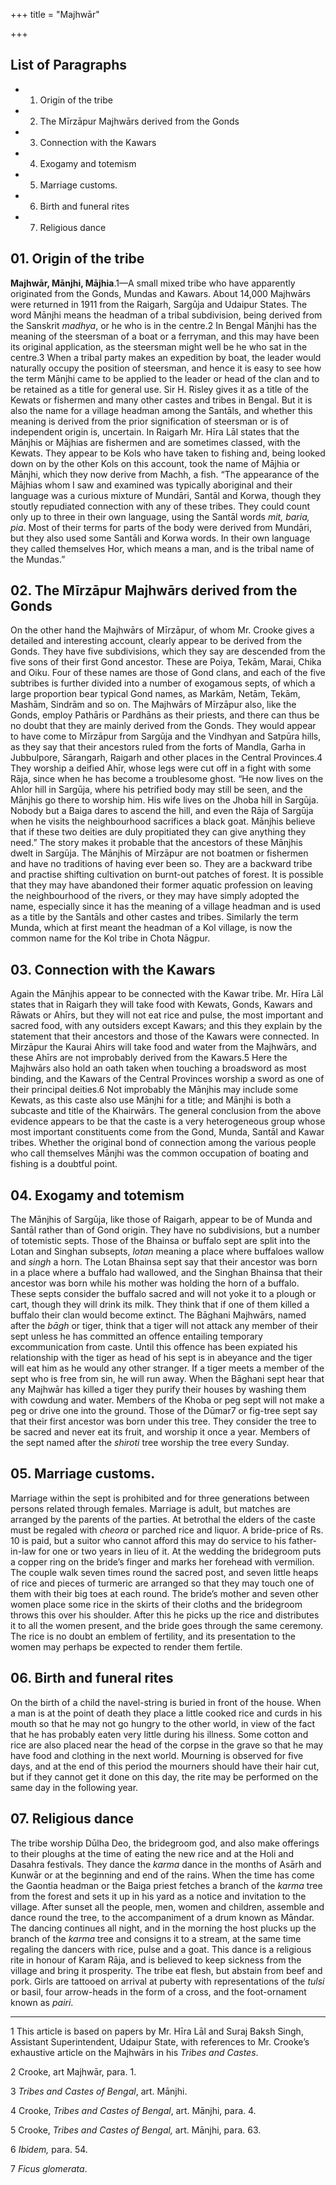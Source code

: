 +++
title = "Majhwār"

+++

## List of Paragraphs

+ 1. Origin of the tribe 
+ 2. The Mīrzāpur Majhwārs derived from the Gonds 
+ 3. Connection with the Kawars 
+ 4. Exogamy and totemism 
+ 5. Marriage customs.  
+ 6. Birth and funeral rites 
+ 7. Religious dance 

## 01. Origin of the tribe

**Majhwār, Mānjhi, Mājhia**.1—A small mixed tribe who have apparently originated from the Gonds, Mundas and Kawars. About 14,000 Majhwārs were returned in 1911 from the Raigarh, Sargūja and Udaipur States. The word Mānjhi means the headman of a tribal subdivision, being derived from the Sanskrit *madhya*, or he who is in the centre.2 In Bengal Mānjhi has the meaning of the steersman of a boat or a ferryman, and this may have been its original application, as the steersman might well be he who sat in the centre.3 When a tribal party makes an expedition by boat, the leader would naturally occupy the position of steersman, and hence it is easy to see how the term Mānjhi came to be applied to the leader or head of the clan and to be retained as a title for general use. Sir H. Risley gives it as a title of the Kewats or fishermen and many other castes and tribes in Bengal. But it is also the name for a village headman among the Santāls, and whether this meaning is derived from the prior signification of steersman or is of independent origin is, uncertain. In Raigarh Mr. Hīra Lāl states that the Mānjhis or Mājhias are fishermen and are sometimes classed, with the Kewats. They appear to be Kols who have taken to fishing and, being looked down on by the other Kols on this account, took the name of Mājhia or Mānjhi, which they now derive from Machh, a fish. “The appearance of the Mājhias whom I saw and examined was typically aboriginal and their language was a curious mixture of Mundāri, Santāl and Korwa, though they stoutly repudiated connection with any of these tribes. They could count only up to three in their own language, using the Santāl words *mit, baria, pia*. Most of their terms for parts of the body were derived from Mundāri, but they also used some Santāli and Korwa words. In their own language they called themselves Hor, which means a man, and is the tribal name of the Mundas.” 

## 02. The Mīrzāpur Majhwārs derived from the Gonds

On the other hand the Majhwārs of Mīrzāpur, of whom Mr. Crooke gives a detailed and interesting account, clearly appear to be derived from the Gonds. They have five subdivisions, which they say are descended from the five sons of their first Gond ancestor. These are Poiya, Tekām, Marai, Chika and Oiku. Four of these names are those of Gond clans, and each of the five subtribes is further divided into a number of exogamous septs, of which a large proportion bear typical Gond names, as Markām, Netām, Tekām, Mashām, Sindrām and so on. The Majhwārs of Mīrzāpur also, like the Gonds, employ Pathāris or Pardhāns as their priests, and there can thus be no doubt that they are mainly derived from the Gonds. They would appear to have come to Mīrzāpur from Sargūja and the Vindhyan and Satpūra hills, as they say that their ancestors ruled from the forts of Mandla, Garha in Jubbulpore, Sārangarh, Raigarh and other places in the Central Provinces.4 They worship a deified Ahīr, whose legs were cut off in a fight with some Rāja, since when he has become a troublesome ghost. “He now lives on the Ahlor hill in Sargūja, where his petrified body may still be seen, and the Mānjhis go there to worship him. His wife lives on the Jhoba hill in Sargūja. Nobody but a Baiga dares to ascend the hill, and even the Rāja of Sargūja when he visits the neighbourhood sacrifices a black goat. Mānjhis believe that if these two deities are duly propitiated they can give anything they need.” The story makes it probable that the ancestors of these Mānjhis dwelt in Sargūja. The Mānjhis of Mīrzāpur are not boatmen or fishermen and have no traditions of having ever been so. They are a backward tribe and practise shifting cultivation on burnt-out patches of forest. It is possible that they may have abandoned their former aquatic profession on leaving the neighbourhood of the rivers, or they may have simply adopted the name, especially since it has the meaning of a village headman and is used as a title by the Santāls and other castes and tribes. Similarly the term Munda, which at first meant the headman of a Kol village, is now the common name for the Kol tribe in Chota Nāgpur. 

## 03. Connection with the Kawars

Again the Mānjhis appear to be connected with the Kawar tribe. Mr. Hīra Lāl states that in Raigarh they will take food with Kewats, Gonds, Kawars and Rāwats or Ahīrs, but they will not eat rice and pulse, the most important and sacred food, with any outsiders except Kawars; and this they explain by the statement that their ancestors and those of the Kawars were connected. In Mirzāpur the Kaurai Ahirs will take food and water from the Majhwārs, and these Ahīrs are not improbably derived from the Kawars.5 Here the Majhwārs also hold an oath taken when touching a broadsword as most binding, and the Kawars of the Central Provinces worship a sword as one of their principal deities.6 Not improbably the Mānjhis may include some Kewats, as this caste also use Mānjhi for a title; and Mānjhi is both a subcaste and title of the Khairwārs. The general conclusion from the above evidence appears to be that the caste is a very heterogeneous group whose most important constituents come from the Gond, Munda, Santāl and Kawar tribes. Whether the original bond of connection among the various people who call themselves Mānjhi was the common occupation of boating and fishing is a doubtful point. 

## 04. Exogamy and totemism

The Mānjhis of Sargūja, like those of Raigarh, appear to be of Munda and Santāl rather than of Gond origin. They have no subdivisions, but a number of totemistic septs. Those of the Bhainsa or buffalo sept are split into the Lotan and Singhan subsepts, *lotan* meaning a place where buffaloes wallow and *singh* a horn. The Lotan Bhainsa sept say that their ancestor was born in a place where a buffalo had wallowed, and the Singhan Bhainsa that their ancestor was born while his mother was holding the horn of a buffalo. These septs consider the buffalo sacred and will not yoke it to a plough or cart, though they will drink its milk. They think that if one of them killed a buffalo their clan would become extinct. The Bāghani Majhwārs, named after the *bāgh* or tiger, think that a tiger will not attack any member of their sept unless he has committed an offence entailing temporary excommunication from caste. Until this offence has been expiated his relationship with the tiger as head of his sept is in abeyance and the tiger will eat him as he would any other stranger. If a tiger meets a member of the sept who is free from sin, he will run away. When the Bāghani sept hear that any Majhwār has killed a tiger they purify their houses by washing them with cowdung and water. Members of the Khoba or peg sept will not make a peg or drive one into the ground. Those of the Dūmar7 or fig-tree sept say that their first ancestor was born under this tree. They consider the tree to be sacred and never eat its fruit, and worship it once a year. Members of the sept named after the *shiroti* tree worship the tree every Sunday. 

## 05. Marriage customs. 

Marriage within the sept is prohibited and for three generations between persons related through females. Marriage is adult, but matches are arranged by the parents of the parties. At betrothal the elders of the caste must be regaled with *cheora* or parched rice and liquor. A bride-price of Rs. 10 is paid, but a suitor who cannot afford this may do service to his father-in-law for one or two years in lieu of it. At the wedding the bridegroom puts a copper ring on the bride’s finger and marks her forehead with vermilion. The couple walk seven times round the sacred post, and seven little heaps of rice and pieces of turmeric are arranged so that they may touch one of them with their big toes at each round. The bride’s mother and seven other women place some rice in the skirts of their cloths and the bridegroom throws this over his shoulder. After this he picks up the rice and distributes it to all the women present, and the bride goes through the same ceremony. The rice is no doubt an emblem of fertility, and its presentation to the women may perhaps be expected to render them fertile. 

## 06. Birth and funeral rites

On the birth of a child the navel-string is buried in front of the house. When a man is at the point of death they place a little cooked rice and curds in his mouth so that he may not go hungry to the other world, in view of the fact that he has probably eaten very little during his illness. Some cotton and rice are also placed near the head of the corpse in the grave so that he may have food and clothing in the next world. Mourning is observed for five days, and at the end of this period the mourners should have their hair cut, but if they cannot get it done on this day, the rite may be performed on the same day in the following year. 

## 07. Religious dance

The tribe worship Dūlha Deo, the bridegroom god, and also make offerings to their ploughs at the time of eating the new rice and at the Holi and Dasahra festivals. They dance the *karma* dance in the months of Asārh and Kunwār or at the beginning and end of the rains. When the time has come the Gaontia headman or the Baiga priest fetches a branch of the *karma* tree from the forest and sets it up in his yard as a notice and invitation to the village. After sunset all the people, men, women and children, assemble and dance round the tree, to the accompaniment of a drum known as Māndar. The dancing continues all night, and in the morning the host plucks up the branch of the *karma* tree and consigns it to a stream, at the same time regaling the dancers with rice, pulse and a goat. This dance is a religious rite in honour of Karam Rāja, and is believed to keep sickness from the village and bring it prosperity. The tribe eat flesh, but abstain from beef and pork. Girls are tattooed on arrival at puberty with representations of the *tulsi* or basil, four arrow-heads in the form of a cross, and the foot-ornament known as *pairi*. 

___________________

1 This article is based on papers by Mr. Hīra Lāl and Suraj Baksh Singh, Assistant Superintendent, Udaipur State, with references to Mr. Crooke’s exhaustive article on the Majhwārs in his *Tribes and Castes*. 

2 Crooke, art Majhwār, para. 1. 

3 *Tribes and Castes of Bengal*, art. Mānjhi. 

4 Crooke, *Tribes and Castes of Bengal*, art. Mānjhi, para. 4. 

5 Crooke, *Tribes and Castes of Bengal,* art. Mānjhi, para. 63. 

6 *Ibidem,* para. 54. 

7 *Ficus glomerata*. 

